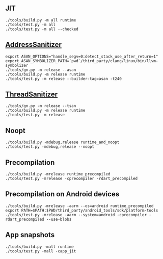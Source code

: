 ## JIT

```
./tools/build.py -m all runtime
./tools/test.py -m all
./tools/test.py -m all --checked
```

## [AddressSanitizer](https://github.com/google/sanitizers/wiki/AddressSanitizer)

```
export ASAN_OPTIONS="handle_segv=0:detect_stack_use_after_return=1"
export ASAN_SYMBOLIZER_PATH=`pwd`/third_party/clang/linux/bin/llvm-symbolizer
./tools/gn.py -m release --asan
./tools/build.py -m release runtime
./tools/test.py -m release --builder-tag=asan -t240
```

## [ThreadSanitizer](https://github.com/google/sanitizers/wiki/ThreadSanitizerCppManual)

```
./tools/gn.py -m release --tsan
./tools/build.py -m release runtime
./tools/test.py -m release
```

## Noopt

```
./tools/build.py -mdebug,release runtime_and_noopt
./tools/test.py -mdebug,release --noopt
```

## Precompilation

```
./tools/build.py -mrelease runtime_precompiled
./tools/test.py -mrelease -cprecompiler -rdart_precompiled
```

## Precompilation on Android devices
```
./tools/build.py -mrelease -aarm --os=android runtime_precompiled
export PATH=$PATH:$PWD/third_party/android_tools/sdk/platform-tools
./tools/test.py -mrelease -aarm --system=android -cprecompiler -rdart_precompiled --use-blobs
```

## App snapshots

```
./tools/build.py -mall runtime
./tools/test.py -mall -capp_jit
```
